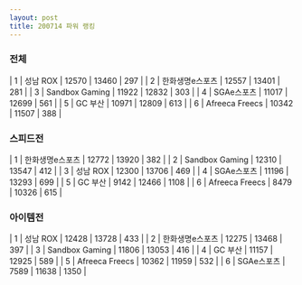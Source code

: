```yaml
---
layout: post
title: 200714 파워 랭킹
---
```



### 전체

| 1 | 성남 ROX | 12570 | 13460 | 297 |
| 2 | 한화생명e스포츠 | 12557 | 13401 | 281 |
| 3 | Sandbox Gaming | 11922 | 12832 | 303 |
| 4 | SGAe스포츠 | 11017 | 12699 | 561 |
| 5 | GC 부산 | 10971 | 12809 | 613 |
| 6 | Afreeca Freecs | 10342 | 11507 | 388 |

### 스피드전

| 1 | 한화생명e스포츠 | 12772 | 13920 | 382 |
| 2 | Sandbox Gaming | 12310 | 13547 | 412 |
| 3 | 성남 ROX | 12300 | 13706 | 469 |
| 4 | SGAe스포츠 | 11196 | 13293 | 699 |
| 5 | GC 부산 | 9142 | 12466 | 1108 |
| 6 | Afreeca Freecs | 8479 | 10326 | 615 |

### 아이템전

| 1 | 성남 ROX | 12428 | 13728 | 433 |
| 2 | 한화생명e스포츠 | 12275 | 13468 | 397 |
| 3 | Sandbox Gaming | 11806 | 13053 | 416 |
| 4 | GC 부산 | 11157 | 12925 | 589 |
| 5 | Afreeca Freecs | 10362 | 11959 | 532 |
| 6 | SGAe스포츠 | 7589 | 11638 | 1350 |
